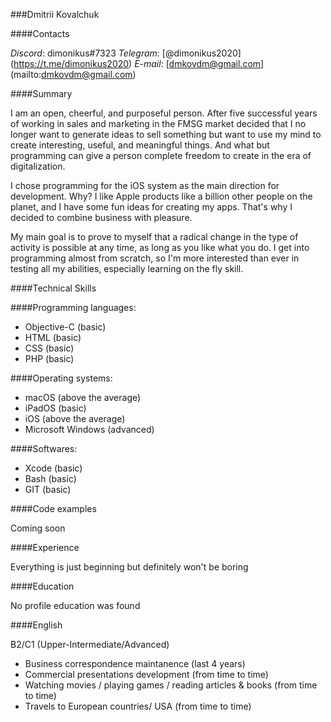 ###Dmitrii Kovalchuk

####Contacts

*Discord*: dimonikus#7323
*Telegram*: [@dimonikus2020] (https://t.me/dimonikus2020)
*E-mail*: [dmkovdm@gmail.com] (mailto:dmkovdm@gmail.com)

####Summary

I am an open, cheerful, and purposeful person. After five successful years of working in sales and marketing in the FMSG market decided that I no longer want to generate ideas to sell something but want to use my mind to create interesting, useful, and meaningful things. And what but programming can give a person complete freedom to create in the era of digitalization.

I chose programming for the iOS system as the main direction for development. Why?  I like Apple products like a billion other people on the planet, and I have some fun ideas for creating my apps. That's why I decided to combine business with pleasure.

My main goal is to prove to myself that a radical change in the type of activity is possible at any time, as long as you like what you do. I get into programming almost from scratch, so I'm more interested than ever in testing all my abilities, especially learning on the fly skill.

####Technical Skills

####Programming languages:
* Objective-C (basic)
* HTML (basic)
* CSS (basic)
* PHP (basic)

####Operating systems:
* macOS (above the average)
* iPadOS (basic)
* iOS (above the average)
* Microsoft Windows (advanced)

####Softwares:
* Xcode (basic)
* Bash (basic)
* GIT (basic)

####Code examples

Coming soon

####Experience

Everything is just beginning but definitely won't be boring

####Education

No profile education was found

####English

B2/C1 (Upper-Intermediate/Advanced)
* Business correspondence maintanence (last 4 years)
* Commercial presentations development (from time to time)
* Watching movies / playing games / reading articles & books (from time to time)
* Travels to European countries/ USA (from time to time)

